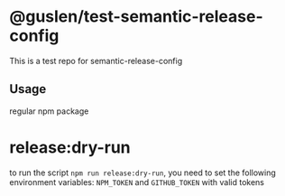# @guslen/test-semantic-release-config

This is a test repo for semantic-release-config

## Usage
regular npm package

# release:dry-run
to run the script `npm run release:dry-run`, you need to set the following environment variables:
`NPM_TOKEN` and `GITHUB_TOKEN` with valid tokens


